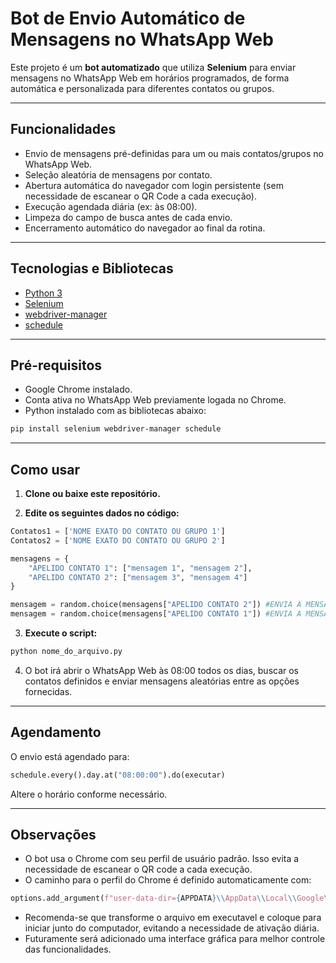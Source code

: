 # Bot de Envio Automático de Mensagens no WhatsApp Web

Este projeto é um **bot automatizado** que utiliza **Selenium** para enviar mensagens no WhatsApp Web em horários programados, de forma automática e personalizada para diferentes contatos ou grupos.

---

## Funcionalidades

* Envio de mensagens pré-definidas para um ou mais contatos/grupos no WhatsApp Web.
* Seleção aleatória de mensagens por contato.
* Abertura automática do navegador com login persistente (sem necessidade de escanear o QR Code a cada execução).
* Execução agendada diária (ex: às 08:00).
* Limpeza do campo de busca antes de cada envio.
* Encerramento automático do navegador ao final da rotina.

---

##  Tecnologias e Bibliotecas

* [Python 3](https://www.python.org/)
* [Selenium](https://selenium-python.readthedocs.io/)
* [webdriver-manager](https://pypi.org/project/webdriver-manager/)
* [schedule](https://pypi.org/project/schedule/)

---

##  Pré-requisitos

* Google Chrome instalado.
* Conta ativa no WhatsApp Web previamente logada no Chrome.
* Python instalado com as bibliotecas abaixo:

```bash
pip install selenium webdriver-manager schedule
```

---

##  Como usar

1. **Clone ou baixe este repositório.**

2. **Edite os seguintes dados no código:**

```python
Contatos1 = ['NOME EXATO DO CONTATO OU GRUPO 1']
Contatos2 = ['NOME EXATO DO CONTATO OU GRUPO 2']

mensagens = {
    "APELIDO CONTATO 1": ["mensagem 1", "mensagem 2"],
    "APELIDO CONTATO 2": ["mensagem 3", "mensagem 4"]
}

mensagem = random.choice(mensagens["APELIDO CONTATO 2"]) #ENVIA A MENSAGEM DE FORMA ALEATÓRIA
mensagem = random.choice(mensagens["APELIDO CONTATO 1"]) #ENVIA A MENSAGEM DE FORMA ALEATÓRIA
```

3. **Execute o script:**

```bash
python nome_do_arquivo.py
```

4. O bot irá abrir o WhatsApp Web às 08:00 todos os dias, buscar os contatos definidos e enviar mensagens aleatórias entre as opções fornecidas.

---

## Agendamento

O envio está agendado para:

```python
schedule.every().day.at("08:00:00").do(executar)
```

Altere o horário conforme necessário.

---

## Observações

* O bot usa o Chrome com seu perfil de usuário padrão. Isso evita a necessidade de escanear o QR code a cada execução.
* O caminho para o perfil do Chrome é definido automaticamente com:

```python
options.add_argument(f"user-data-dir={APPDATA}\\AppData\\Local\\Google\\Chrome\\User Data\\Default") #Caso seu sistema esteja em outro idioma ou estrutura de pastas, ajuste este caminho.
```
* Recomenda-se que transforme o arquivo em executavel e coloque para iniciar junto do computador, evitando a necessidade de ativação diária.
* Futuramente será adicionado uma interface gráfica para melhor controle das funcionalidades.


